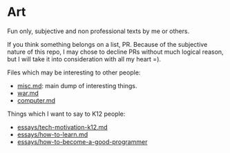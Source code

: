 # Art

Fun only, subjective and non professional texts by me or others.

If you think something belongs on a list, PR. Because of the subjective nature of this repo, I may chose to decline PRs without much logical reason, but I will take it into consideration with all my heart =).

Files which may be interesting to other people:

- [misc.md](misc.md): main dump of interesting things.
- [war.md](computer.md)
- [computer.md](computer.md)

Things which I want to say to K12 people:

- [essays/tech-motivation-k12.md](essays/tech-motivation-k12.md)
- [essays/how-to-learn.md](essays/how-to-learn.md)
- [essays/how-to-become-a-good-programmer](essays/how-to-become-a-good-programmer)
